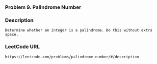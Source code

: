 ### Problem 9. Palindrome Number

### Description
	Determine whether an integer is a palindrome. Do this without extra space.

### LeetCode URL
	https://leetcode.com/problems/palindrome-number/#/description

